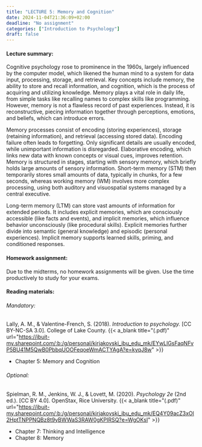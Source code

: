 ```yaml
---
title: "LECTURE 5: Memory and Cognition"
date: 2024-11-04T21:36:09+02:00
deadline: "No assignment"
categories: ["Introduction to Psychology"]
draft: false
---
```


#### Lecture summary:

Cognitive psychology rose to prominence in the 1960s, largely influenced by the computer model, which likened the human mind to a system for data input, processing, storage, and retrieval. Key concepts include memory, the ability to store and recall information, and cognition, which is the process of acquiring and utilizing knowledge. Memory plays a vital role in daily life, from simple tasks like recalling names to complex skills like programming. However, memory is not a flawless record of past experiences. Instead, it is reconstructive, piecing information together through perceptions, emotions, and beliefs, which can introduce errors.

Memory processes consist of encoding (storing experiences), storage (retaining information), and retrieval (accessing stored data). Encoding failure often leads to forgetting. Only significant details are usually encoded, while unimportant information is disregarded. Elaborative encoding, which links new data with known concepts or visual cues, improves retention. Memory is structured in stages, starting with sensory memory, which briefly holds large amounts of sensory information. Short-term memory (STM) then temporarily stores small amounts of data, typically in chunks, for a few seconds, whereas working memory (WM) involves more complex processing, using both auditory and visuospatial systems managed by a central executive.

Long-term memory (LTM) can store vast amounts of information for extended periods. It includes explicit memories, which are consciously accessible (like facts and events), and implicit memories, which influence behavior unconsciously (like procedural skills). Explicit memories further divide into semantic (general knowledge) and episodic (personal experiences). Implicit memory supports learned skills, priming, and conditioned responses.

#### Homework assignment:

Due to the midterms, no homework assignments will be given. Use the time productively to study for your exams.

#### Reading materials:

###### Mandatory:

Lally, A. M., & Valentine-French, S. (2018). *Introduction to psychology.* [CC BY-NC-SA 3.0]. College of Lake County. {{< a_blank title="(.pdf)" url="https://ibuit-my.sharepoint.com/:b:/g/personal/kirjakovski_ibu_edu_mk/EYwLlGsFaqNFvP5BU41M5QwB0PbbqUOOFeqoeWmACTYAgA?e=kyqJ8w" >}}

* Chapter 5: Memory and Cognition

###### Optional:

Spielman, R. M., Jenkins, W. J., & Lovett, M. (2020). *Psychology 2e* (2nd ed.). [CC BY 4.0]. OpenStax, Rice University. {{< a_blank title="(.pdf)" url="https://ibuit-my.sharepoint.com/:b:/g/personal/kirjakovski_ibu_edu_mk/EQ4Y09acZ3xOl2HptTNPPNQBz8t9yBWWaS3RAW0gKPIRSQ?e=WgOKsI" >}}

* Chapter 7: Thinking and Intelligence
* Chapter 8: Memory